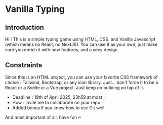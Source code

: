 # Vanilla Typing 

## Introduction
Hi ! This is a simple typing game using HTML, CSS, and Vanilla Javascript (which means no React, no NextJS). You can use it as your own, just make sure you enrich it with new features, and a sexy design. 

## Constraints
Since this is an HTML project, you can use your favorite CSS framework of choice : Tailwind, Bootstrap, or any icon library. Just... don't force it to be a React or a Svelte or a Vue project. Just keep on building on top of it. 
- Deadline : 19th of April 2025, 23h59 at most ;
- How : invite me to collaborate on your repo ;
- Added bonus if you know how to use Git well.

And most important of all, have fun 🔥
